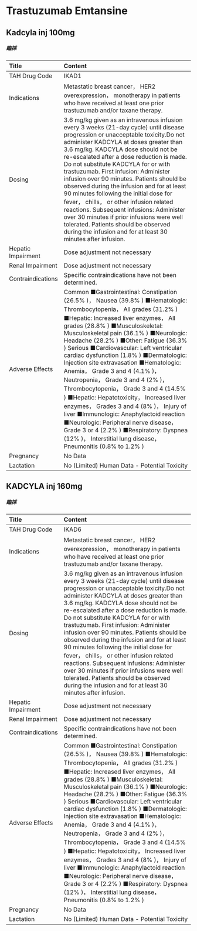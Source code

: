 # Trastuzumab Emtansine

## Kadcyla inj 100mg

##### 臨採

| Title              | Content                                                                                                                                                                                                                                                                                                                                                                                                                                                                                                                                                                                                                                                                                                                                                                                                                    |
|:-------------------|:---------------------------------------------------------------------------------------------------------------------------------------------------------------------------------------------------------------------------------------------------------------------------------------------------------------------------------------------------------------------------------------------------------------------------------------------------------------------------------------------------------------------------------------------------------------------------------------------------------------------------------------------------------------------------------------------------------------------------------------------------------------------------------------------------------------------------|
| TAH Drug Code      | IKAD1                                                                                                                                                                                                                                                                                                                                                                                                                                                                                                                                                                                                                                                                                                                                                                                                                      |
| Indications        | Metastatic breast cancer， HER2 overexpression， monotherapy in patients who have received at least one prior trastuzumab and/or taxane therapy.                                                                                                                                                                                                                                                                                                                                                                                                                                                                                                                                                                                                                                                                           |
| Dosing             | 3.6 mg/kg given as an intravenous infusion every 3 weeks (21-day cycle) until disease progression or unacceptable toxicity.Do not administer KADCYLA at doses greater than 3.6 mg/kg. KADCYLA dose should not be re-escalated after a dose reduction is made. Do not substitute KADCYLA for or with trastuzumab. First infusion: Administer infusion over 90 minutes. Patients should be observed during the infusion and for at least 90 minutes following the initial dose for fever， chills， or other infusion related reactions. Subsequent infusions: Administer over 30 minutes if prior infusions were well tolerated. Patients should be observed during the infusion and for at least 30 minutes after infusion.                                                                                                |
| Hepatic Impairment | Dose adjustment not necessary                                                                                                                                                                                                                                                                                                                                                                                                                                                                                                                                                                                                                                                                                                                                                                                              |
| Renal Impairment   | Dose adjustment not necessary                                                                                                                                                                                                                                                                                                                                                                                                                                                                                                                                                                                                                                                                                                                                                                                              |
| Contraindications  | Specific contraindications have not been determined.                                                                                                                                                                                                                                                                                                                                                                                                                                                                                                                                                                                                                                                                                                                                                                       |
| Adverse Effects    | Common ■Gastrointestinal: Constipation (26.5% )， Nausea (39.8% ) ■Hematologic: Thrombocytopenia， All grades (31.2% ) ■Hepatic: Increased liver enzymes， All grades (28.8% ) ■Musculoskeletal: Musculoskeletal pain (36.1% ) ■Neurologic: Headache (28.2% ) ■Other: Fatigue (36.3% ) Serious ■Cardiovascular: Left ventricular cardiac dysfunction (1.8% ) ■Dermatologic: Injection site extravasation ■Hematologic: Anemia， Grade 3 and 4 (4.1% )， Neutropenia， Grade 3 and 4 (2% )， Thrombocytopenia， Grade 3 and 4 (14.5% ) ■Hepatic: Hepatotoxicity， Increased liver enzymes， Grades 3 and 4 (8% )， Injury of liver ■Immunologic: Anaphylactoid reaction ■Neurologic: Peripheral nerve disease， Grade 3 or 4 (2.2% ) ■Respiratory: Dyspnea (12% )， Interstitial lung disease， Pneumonitis (0.8% to 1.2% ) |
| Pregnancy          | No Data                                                                                                                                                                                                                                                                                                                                                                                                                                                                                                                                                                                                                                                                                                                                                                                                                    |
| Lactation          | No (Limited) Human Data - Potential Toxicity                                                                                                                                                                                                                                                                                                                                                                                                                                                                                                                                                                                                                                                                                                                                                                               |

## KADCYLA inj 160mg

##### 臨採

| Title              | Content                                                                                                                                                                                                                                                                                                                                                                                                                                                                                                                                                                                                                                                                                                                                                                                                                    |
|:-------------------|:---------------------------------------------------------------------------------------------------------------------------------------------------------------------------------------------------------------------------------------------------------------------------------------------------------------------------------------------------------------------------------------------------------------------------------------------------------------------------------------------------------------------------------------------------------------------------------------------------------------------------------------------------------------------------------------------------------------------------------------------------------------------------------------------------------------------------|
| TAH Drug Code      | IKAD6                                                                                                                                                                                                                                                                                                                                                                                                                                                                                                                                                                                                                                                                                                                                                                                                                      |
| Indications        | Metastatic breast cancer， HER2 overexpression， monotherapy in patients who have received at least one prior trastuzumab and/or taxane therapy.                                                                                                                                                                                                                                                                                                                                                                                                                                                                                                                                                                                                                                                                           |
| Dosing             | 3.6 mg/kg given as an intravenous infusion every 3 weeks (21-day cycle) until disease progression or unacceptable toxicity.Do not administer KADCYLA at doses greater than 3.6 mg/kg. KADCYLA dose should not be re-escalated after a dose reduction is made. Do not substitute KADCYLA for or with trastuzumab. First infusion: Administer infusion over 90 minutes. Patients should be observed during the infusion and for at least 90 minutes following the initial dose for fever， chills， or other infusion related reactions. Subsequent infusions: Administer over 30 minutes if prior infusions were well tolerated. Patients should be observed during the infusion and for at least 30 minutes after infusion.                                                                                                |
| Hepatic Impairment | Dose adjustment not necessary                                                                                                                                                                                                                                                                                                                                                                                                                                                                                                                                                                                                                                                                                                                                                                                              |
| Renal Impairment   | Dose adjustment not necessary                                                                                                                                                                                                                                                                                                                                                                                                                                                                                                                                                                                                                                                                                                                                                                                              |
| Contraindications  | Specific contraindications have not been determined.                                                                                                                                                                                                                                                                                                                                                                                                                                                                                                                                                                                                                                                                                                                                                                       |
| Adverse Effects    | Common ■Gastrointestinal: Constipation (26.5% )， Nausea (39.8% ) ■Hematologic: Thrombocytopenia， All grades (31.2% ) ■Hepatic: Increased liver enzymes， All grades (28.8% ) ■Musculoskeletal: Musculoskeletal pain (36.1% ) ■Neurologic: Headache (28.2% ) ■Other: Fatigue (36.3% ) Serious ■Cardiovascular: Left ventricular cardiac dysfunction (1.8% ) ■Dermatologic: Injection site extravasation ■Hematologic: Anemia， Grade 3 and 4 (4.1% )， Neutropenia， Grade 3 and 4 (2% )， Thrombocytopenia， Grade 3 and 4 (14.5% ) ■Hepatic: Hepatotoxicity， Increased liver enzymes， Grades 3 and 4 (8% )， Injury of liver ■Immunologic: Anaphylactoid reaction ■Neurologic: Peripheral nerve disease， Grade 3 or 4 (2.2% ) ■Respiratory: Dyspnea (12% )， Interstitial lung disease， Pneumonitis (0.8% to 1.2% ) |
| Pregnancy          | No Data                                                                                                                                                                                                                                                                                                                                                                                                                                                                                                                                                                                                                                                                                                                                                                                                                    |
| Lactation          | No (Limited) Human Data - Potential Toxicity                                                                                                                                                                                                                                                                                                                                                                                                                                                                                                                                                                                                                                                                                                                                                                               |

